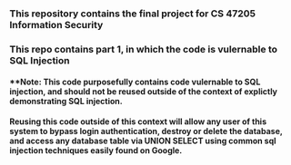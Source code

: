 
### This repository contains the final project for CS 47205 Information Security
### This repo contains part 1, in which the code is vulernable to SQL Injection

#### **Note: This code purposefully contains code vulernable to SQL injection, and should not be reused outside of the context of explictly demonstrating SQL injection. 

**Reusing this code outside of this context will allow any user of this system to bypass login authentication, destroy or delete the database, and access any database table 
via UNION SELECT using common sql injection techniques easily found on Google.**
